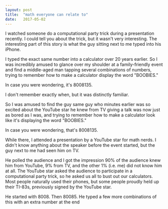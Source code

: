 ```yaml
---
layout: post
title:  "math everyone can relate to"
date:   2017-05-02 
---
```


I watched someone do a computational party trick during a presentation recently. I could tell you about the trick, but it wasn't very interesting. The interesting part of this story is what the guy sitting next to me typed into his iPhone. 

I typed the exact same number into a calculator over 20 years earlier. So I was incredibly amused to glance over my shoulder at a family-friendly event and find a middle-aged man tapping several combinations of numbers, trying to remember how to make a calculator display the word "BOOBIES."

In case you were wondering, it's 8008135.



I don't remember exactly when, but it was distinctly familiar.



So I was amused to find the guy same guy who minutes earlier was so excited about the YouTube star he knew from TV giving a talk was now just as bored as I was, and trying to remember how to make a calculator look like it's displaying the word "BOOBIES."

In case you were wondering, that's 8008135.



While there, I attended a presentation by a YouTube star for math nerds. I didn't know anything about the speaker before the event started, but the guy next to me had seen him on TV. 


He polled the audience and I got the impression 90% of the audience knew him from YouTube, 9% from TV, and the other 1% (i.e. me) did not know him at all. The YouTube star asked the audience to participate in a computational party trick, so he asked us all to bust out our calculators. Most people naturally used their phones, but some people proudly held up their TI-83s, previously signed by the YouTube star.




He started with 8008. Then 80085. He typed a few more combinations of this with an extra number at the end 